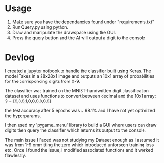 # Usage

1. Make sure you have the dependancies found under "requirements.txt"
2. Run Query.py using python.
3. Draw and manipulate the drawspace using the GUI.
4. Press the query button and the AI will output a digit to the console


# Devlog

I created a jupyter notbook to handle the classifier built using Keras. The model Takes in a 28x28x1 image and outputs
an 10x1 array of probabilities for the corrisponding digits from 0-9.

The classifier was trained on the MNIST-handwritten digit classification dataset and uses functions to convert
between decimal and the 10x1 array:     3 = [0,0,0,1,0,0,0,0,0,0]

the test accuracy after 5 epochs was ~ 98.1% and I have not yet optimized the hyperparams. 

I then used my 'pygame_menu' library to build a GUI where users can draw digits then query the classifier which returns
its output to the console.

The main issue I Faced was not studying my Dataset enough as I assumed it was from 1-9 ommitting the zero which
introduced unforseen training loss etc. Once I found the issue, I modified associated functions and it worked
flawlessly.
